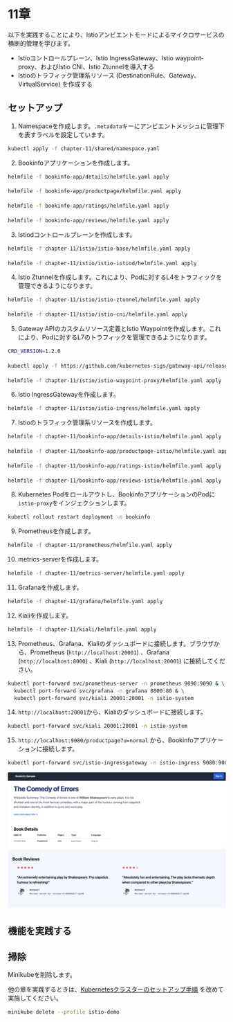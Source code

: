 # 11章

以下を実践することにより、Istioアンビエントモードによるマイクロサービスの横断的管理を学びます。

- Istioコントロールプレーン、Istio IngressGateway、Istio waypoint-proxy、およびIstio CNI、Istio Ztunnelを導入する
- Istioのトラフィック管理系リソース (DestinationRule、Gateway、VirtualService) を作成する

## セットアップ

1. Namespaceを作成します。`.metadata`キーにアンビエントメッシュに管理下を表すラベルを設定しています。

```bash
kubectl apply -f chapter-11/shared/namespace.yaml
```

2. Bookinfoアプリケーションを作成します。

```bash
helmfile -f bookinfo-app/details/helmfile.yaml apply

helmfile -f bookinfo-app/productpage/helmfile.yaml apply

helmfile -f bookinfo-app/ratings/helmfile.yaml apply

helmfile -f bookinfo-app/reviews/helmfile.yaml apply
```

3. Istiodコントロールプレーンを作成します。

```bash
helmfile -f chapter-11/istio/istio-base/helmfile.yaml apply

helmfile -f chapter-11/istio/istio-istiod/helmfile.yaml apply
```

4. Istio Ztunnelを作成します。これにより、Podに対するL4をトラフィックを管理できるようになります。

```bash
helmfile -f chapter-11/istio/istio-ztunnel/helmfile.yaml apply

helmfile -f chapter-11/istio/istio-cni/helmfile.yaml apply
```

5. Gateway APIのカスタムリソース定義とIstio Waypointを作成します。これにより、Podに対するL7のトラフィックを管理できるようになります。

```bash
CRD_VERSION=1.2.0

kubectl apply -f https://github.com/kubernetes-sigs/gateway-api/releases/download/v${CRD_VERSION}/standard-install.yaml

helmfile -f chapter-11/istio/istio-waypoint-proxy/helmfile.yaml apply
```

6. Istio IngressGatewayを作成します。

```bash
helmfile -f chapter-11/istio/istio-ingress/helmfile.yaml apply
```

7. Istioのトラフィック管理系リソースを作成します。

```bash
helmfile -f chapter-11/bookinfo-app/details-istio/helmfile.yaml apply

helmfile -f chapter-11/bookinfo-app/productpage-istio/helmfile.yaml apply

helmfile -f chapter-11/bookinfo-app/ratings-istio/helmfile.yaml apply

helmfile -f chapter-11/bookinfo-app/reviews-istio/helmfile.yaml apply
```

8. Kubernetes Podをロールアウトし、BookinfoアプリケーションのPodに`istio-proxy`をインジェクションします。

```bash
kubectl rollout restart deployment -n bookinfo
```

9. Prometheusを作成します。

```bash
helmfile -f chapter-11/prometheus/helmfile.yaml apply
```

10. metrics-serverを作成します。

```bash
helmfile -f chapter-11/metrics-server/helmfile.yaml apply
```

11. Grafanaを作成します。

```bash
helmfile -f chapter-11/grafana/helmfile.yaml apply
```

12. Kialiを作成します。

```bash
helmfile -f chapter-11/kiali/helmfile.yaml apply
```

13. Prometheus、Grafana、Kialiのダッシュボードに接続します。ブラウザから、Prometheus (`http://localhost:20001`) 、Grafana (`http://localhost:8000`) 、Kiali (`http://localhost:20001`) に接続してください。

```bash
kubectl port-forward svc/prometheus-server -n prometheus 9090:9090 & \
  kubectl port-forward svc/grafana -n grafana 8000:80 & \
  kubectl port-forward svc/kiali 20001:20001 -n istio-system
```

14. `http://localhost:20001`から、Kialiのダッシュボードに接続します。

```bash
kubectl port-forward svc/kiali 20001:20001 -n istio-system
```

15. `http://localhost:9080/productpage?u=normal` から、Bookinfoアプリケーションに接続します。

```bash
kubectl port-forward svc/istio-ingressgateway -n istio-ingress 9080:9080
```

![bookinfo_productpage](../images/bookinfo_productpage.png)

## 機能を実践する

## 掃除

Minikubeを削除します。

他の章を実践するときは、[Kubernetesクラスターのセットアップ手順](../README.md) を改めて実施してください。

```bash
minikube delete --profile istio-demo
```
